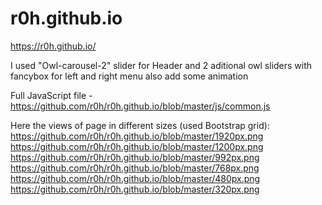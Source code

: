 # r0h.github.io

https://r0h.github.io/

I used "Owl-carousel-2" slider for Header 
and 2 aditional owl sliders with fancybox for left and right menu 
also add some animation

Full JavaScript file - https://github.com/r0h/r0h.github.io/blob/master/js/common.js

Here the views of page in different sizes (used Bootstrap grid):
https://github.com/r0h/r0h.github.io/blob/master/1920px.png
https://github.com/r0h/r0h.github.io/blob/master/1200px.png
https://github.com/r0h/r0h.github.io/blob/master/992px.png
https://github.com/r0h/r0h.github.io/blob/master/768px.png
https://github.com/r0h/r0h.github.io/blob/master/480px.png
https://github.com/r0h/r0h.github.io/blob/master/320px.png

